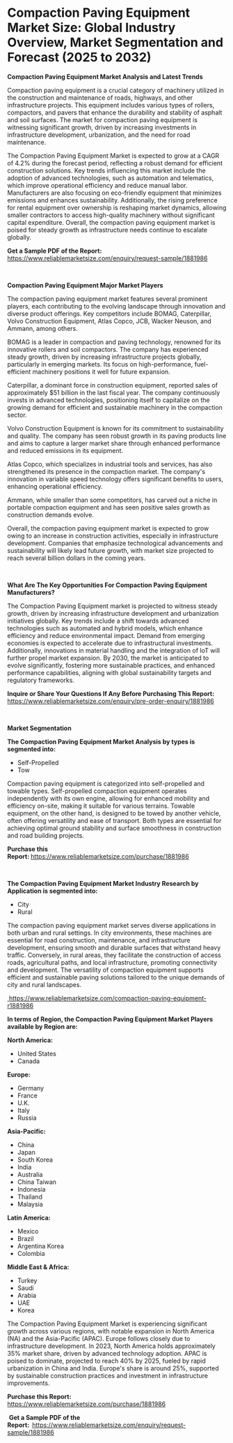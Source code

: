 <p><h1>Compaction Paving Equipment Market Size: Global Industry Overview, Market Segmentation and Forecast (2025 to 2032)</h1></p><p><strong>Compaction Paving Equipment Market Analysis and Latest Trends</strong></p>
<p><p>Compaction paving equipment is a crucial category of machinery utilized in the construction and maintenance of roads, highways, and other infrastructure projects. This equipment includes various types of rollers, compactors, and pavers that enhance the durability and stability of asphalt and soil surfaces. The market for compaction paving equipment is witnessing significant growth, driven by increasing investments in infrastructure development, urbanization, and the need for road maintenance.</p><p>The Compaction Paving Equipment Market is expected to grow at a CAGR of 4.2% during the forecast period, reflecting a robust demand for efficient construction solutions. Key trends influencing this market include the adoption of advanced technologies, such as automation and telematics, which improve operational efficiency and reduce manual labor. Manufacturers are also focusing on eco-friendly equipment that minimizes emissions and enhances sustainability. Additionally, the rising preference for rental equipment over ownership is reshaping market dynamics, allowing smaller contractors to access high-quality machinery without significant capital expenditure. Overall, the compaction paving equipment market is poised for steady growth as infrastructure needs continue to escalate globally.</p></p>
<p><strong>Get a Sample PDF of the Report:&nbsp;</strong> <a href="https://www.reliablemarketsize.com/enquiry/request-sample/1881986?utm_campaign=3447&utm_medium=2&utm_source=Github&utm_content=ia&utm_term=12042025&utm_id=compaction-paving-equipment">https://www.reliablemarketsize.com/enquiry/request-sample/1881986</a></p>
<p>&nbsp;</p>
<p><strong>Compaction Paving Equipment Major Market Players</strong></p>
<p><p>The compaction paving equipment market features several prominent players, each contributing to the evolving landscape through innovation and diverse product offerings. Key competitors include BOMAG, Caterpillar, Volvo Construction Equipment, Atlas Copco, JCB, Wacker Neuson, and Ammann, among others.</p><p>BOMAG is a leader in compaction and paving technology, renowned for its innovative rollers and soil compactors. The company has experienced steady growth, driven by increasing infrastructure projects globally, particularly in emerging markets. Its focus on high-performance, fuel-efficient machinery positions it well for future expansion.</p><p>Caterpillar, a dominant force in construction equipment, reported sales of approximately $51 billion in the last fiscal year. The company continuously invests in advanced technologies, positioning itself to capitalize on the growing demand for efficient and sustainable machinery in the compaction sector.</p><p>Volvo Construction Equipment is known for its commitment to sustainability and quality. The company has seen robust growth in its paving products line and aims to capture a larger market share through enhanced performance and reduced emissions in its equipment.</p><p>Atlas Copco, which specializes in industrial tools and services, has also strengthened its presence in the compaction market. The company's innovation in variable speed technology offers significant benefits to users, enhancing operational efficiency.</p><p>Ammann, while smaller than some competitors, has carved out a niche in portable compaction equipment and has seen positive sales growth as construction demands evolve.</p><p>Overall, the compaction paving equipment market is expected to grow owing to an increase in construction activities, especially in infrastructure development. Companies that emphasize technological advancements and sustainability will likely lead future growth, with market size projected to reach several billion dollars in the coming years.</p></p>
<p>&nbsp;</p>
<p><strong>What Are The Key Opportunities For Compaction Paving Equipment Manufacturers?</strong></p>
<p><p>The Compaction Paving Equipment market is projected to witness steady growth, driven by increasing infrastructure development and urbanization initiatives globally. Key trends include a shift towards advanced technologies such as automated and hybrid models, which enhance efficiency and reduce environmental impact. Demand from emerging economies is expected to accelerate due to infrastructural investments. Additionally, innovations in material handling and the integration of IoT will further propel market expansion. By 2030, the market is anticipated to evolve significantly, fostering more sustainable practices, and enhanced performance capabilities, aligning with global sustainability targets and regulatory frameworks.</p></p>
<p><strong>Inquire or Share Your Questions If Any Before Purchasing This Report:</strong> <a href="https://www.reliablemarketsize.com/enquiry/pre-order-enquiry/1881986?utm_campaign=3447&utm_medium=2&utm_source=Github&utm_content=ia&utm_term=12042025&utm_id=compaction-paving-equipment">https://www.reliablemarketsize.com/enquiry/pre-order-enquiry/1881986</a></p>
<p>&nbsp;</p>
<p><strong>Market Segmentation</strong></p>
<p><strong>The Compaction Paving Equipment Market Analysis by types is segmented into:</strong></p>
<p><ul><li>Self-Propelled</li><li>Tow</li></ul></p>
<p><p>Compaction paving equipment is categorized into self-propelled and towable types. Self-propelled compaction equipment operates independently with its own engine, allowing for enhanced mobility and efficiency on-site, making it suitable for various terrains. Towable equipment, on the other hand, is designed to be towed by another vehicle, often offering versatility and ease of transport. Both types are essential for achieving optimal ground stability and surface smoothness in construction and road building projects.</p></p>
<p><strong>Purchase this Report:&nbsp;</strong><a href="https://www.reliablemarketsize.com/purchase/1881986?utm_campaign=3447&utm_medium=2&utm_source=Github&utm_content=ia&utm_term=12042025&utm_id=compaction-paving-equipment">https://www.reliablemarketsize.com/purchase/1881986</a></p>
<p>&nbsp;</p>
<p><strong>The Compaction Paving Equipment Market Industry Research by Application is segmented into:</strong></p>
<p><ul><li>City</li><li>Rural</li></ul></p>
<p><p>The compaction paving equipment market serves diverse applications in both urban and rural settings. In city environments, these machines are essential for road construction, maintenance, and infrastructure development, ensuring smooth and durable surfaces that withstand heavy traffic. Conversely, in rural areas, they facilitate the construction of access roads, agricultural paths, and local infrastructure, promoting connectivity and development. The versatility of compaction equipment supports efficient and sustainable paving solutions tailored to the unique demands of city and rural landscapes.</p></p>
<p><a href="https://www.reliablemarketsize.com/compaction-paving-equipment-r1881986?utm_campaign=3447&utm_medium=2&utm_source=Github&utm_content=ia&utm_term=12042025&utm_id=compaction-paving-equipment">&nbsp;https://www.reliablemarketsize.com/compaction-paving-equipment-r1881986</a></p>
<p><strong>In terms of Region, the Compaction Paving Equipment Market Players available by Region are:</strong></p>
<p>
    <p> <strong> North America: </strong>
        <ul>
            <li>United States</li>
            <li>Canada</li>
        </ul>
        </p> 
    <p> <strong> Europe: </strong>
        <ul>
            <li>Germany</li>
            <li>France</li>
            <li>U.K.</li>
            <li>Italy</li>
            <li>Russia</li>
        </ul>
        </p> 
    <p> <strong> Asia-Pacific: </strong>
        <ul>
            <li>China</li>
            <li>Japan</li>
            <li>South Korea</li>
            <li>India</li>
            <li>Australia</li>
            <li>China Taiwan</li>
            <li>Indonesia</li>
            <li>Thailand</li>
            <li>Malaysia</li>
        </ul>
        </p> 
    <p> <strong> Latin America: </strong>
        <ul>
            <li>Mexico</li>
            <li>Brazil</li>
            <li>Argentina Korea</li>
            <li>Colombia</li>
        </ul>
        </p> 
    <p> <strong> Middle East & Africa: </strong>
        <ul>
            <li>Turkey</li>
            <li>Saudi</li>
            <li>Arabia</li>
            <li>UAE</li>
            <li>Korea</li>
        </ul>
    </p>
    </p>
<p><p>The Compaction Paving Equipment Market is experiencing significant growth across various regions, with notable expansion in North America (NA) and the Asia-Pacific (APAC). Europe follows closely due to infrastructure development. In 2023, North America holds approximately 35% market share, driven by advanced technology adoption. APAC is poised to dominate, projected to reach 40% by 2025, fueled by rapid urbanization in China and India. Europe's share is around 25%, supported by sustainable construction practices and investment in infrastructure improvements.</p></p>
<p><strong>Purchase this Report: </strong><a href="https://www.reliablemarketsize.com/purchase/1881986?utm_campaign=3447&utm_medium=2&utm_source=Github&utm_content=ia&utm_term=12042025&utm_id=compaction-paving-equipment">https://www.reliablemarketsize.com/purchase/1881986</a></p>
<p>&nbsp;<strong>Get a Sample PDF of the Report:&nbsp;&nbsp;</strong><a href="https://www.reliablemarketsize.com/enquiry/request-sample/1881986?utm_campaign=3447&utm_medium=2&utm_source=Github&utm_content=ia&utm_term=12042025&utm_id=compaction-paving-equipment">https://www.reliablemarketsize.com/enquiry/request-sample/1881986</a></p>
<p><strong></strong></p>
<p><p></p><p></p><p></p></p>
